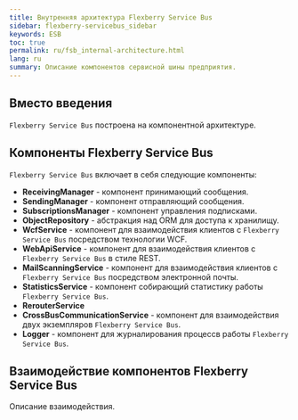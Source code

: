 ```yaml
---
title: Внутренняя архитектура Flexberry Service Bus
sidebar: flexberry-servicebus_sidebar
keywords: ESB
toc: true
permalink: ru/fsb_internal-architecture.html
lang: ru
summary: Описание компонентов сервисной шины предприятия.
---
```


## Вместо введения

`Flexberry Service Bus` построена на компонентной архитектуре.

## Компоненты Flexberry Service Bus

`Flexberry Service Bus` включает в себя следующие компоненты:

* **ReceivingManager** - компонент принимающий сообщения.
* **SendingManager** - компонент отправляющий сообщения.
* **SubscriptionsManager** - компонент управления подписками.
* **ObjectRepository** - абстракция над ORM для доступа к хранилищу.
* **WcfService** - компонент для взаимодействия клиентов с `Flexberry Service Bus` посредством технологии WCF.
* **WebApiService** - компонент для взаимодействия клиентов с `Flexberry Service Bus` в стиле REST.
* **MailScanningService** - компонент для взаимодействия клиентов с `Flexberry Service Bus` посредством электронной почты.
* **StatisticsService** - компонент собирающий статистику работы `Flexberry Service Bus`.
* **RerouterService**
* **CrossBusCommunicationService** - компонент для взаимодействия двух экземпляров `Flexberry Service Bus`.
* **Logger** - компонент для журналирования процессв работы `Flexberry Service Bus`.

## Взаимодействие компонентов Flexberry Service Bus

Описание взаимодействия.
